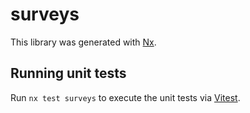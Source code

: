# surveys

This library was generated with [Nx](https://nx.dev).

## Running unit tests

Run `nx test surveys` to execute the unit tests via [Vitest](https://vitest.dev/).
